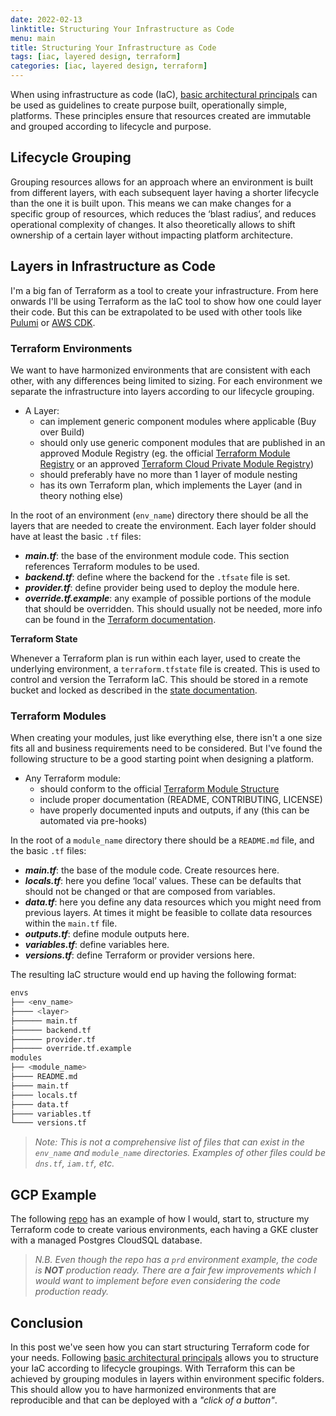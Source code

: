 ```yaml
---
date: 2022-02-13
linktitle: Structuring Your Infrastructure as Code
menu: main
title: Structuring Your Infrastructure as Code
tags: [iac, layered design, terraform]
categories: [iac, layered design, terraform]
---
```


When using infrastructure as code (IaC), [basic architectural principals](/post/platform-setup/#basic-architectural-principles) can be used as guidelines to create purpose built, operationally simple, platforms. These principles ensure that resources created are immutable and grouped according to lifecycle and purpose.

## Lifecycle Grouping

Grouping resources allows for an approach where an environment is built from different layers, with each subsequent layer having a shorter lifecycle than the one it is built upon. This means we can make changes for a specific group of resources, which reduces the ‘blast radius’, and reduces operational complexity of changes. It also theoretically allows to shift ownership of a certain layer without impacting platform architecture.

## Layers in Infrastructure as Code

I'm a big fan of Terraform as a tool to create your infrastructure. From here onwards I'll be using Terraform as the IaC tool to show how one could layer their code. But this can be extrapolated to be used with other tools like [Pulumi](https://www.pulumi.com/) or [AWS CDK](https://aws.amazon.com/cdk/).

### Terraform Environments

We want to have harmonized environments that are consistent with each other, with any differences being limited to sizing. For each environment we separate the infrastructure into layers according to our lifecycle grouping.

  * A Layer:
    - can implement generic component modules where applicable (Buy over Build)
    - should only use generic component modules that are published in an approved Module Registry (eg. the official [Terraform Module Registry](https://registry.terraform.io/) or an approved [Terraform Cloud Private Module Registry](https://www.terraform.io/cloud-docs/registry/using))
    - should preferably have no more than 1 layer of module nesting
    - has its own Terraform plan, which implements the Layer (and in theory nothing else)

In the root of an environment (`env_name`) directory there should be all the layers that are needed to create the environment. Each layer folder should have at least the basic `.tf` files:
- **_main.tf_**: the base of the environment module code. This section references Terraform modules to be used.
- **_backend.tf_**: define where the backend for the `.tfsate` file is set.
- **_provider.tf_**: define provider being used to deploy the module here.
- **_override.tf.example_**: any example of possible portions of the module that should be overridden. This should usually not be needed, more info can be found in the [Terraform documentation](https://www.terraform.io/language/files/override).

**Terraform State**

Whenever a Terraform plan is run within each layer, used to create the underlying environment, a `terraform.tfstate` file is created.
This is used to control and version the Terraform IaC. This should be stored in a remote bucket and locked as described in the [state documentation](https://www.terraform.io/language/state).

### Terraform Modules

When creating your modules, just like everything else, there isn't a one size fits all and business requirements need to be considered. But I've found the following structure to be a good starting point when designing a platform.

  * Any Terraform module:
    - should conform to the official [Terraform Module Structure](https://www.terraform.io/language/modules/develop#module-structure)
    - include proper documentation (README, CONTRIBUTING, LICENSE)
    - have properly documented inputs and outputs, if any (this can be automated via pre-hooks)

In the root of a `module_name` directory there should be a `README.md` file, and the basic `.tf` files:
- **_main.tf_**: the base of the module code. Create resources here.
- **_locals.tf_**: here you define ‘local’ values. These can be defaults that should not be changed or that are composed from variables.
- **_data.tf_**: here you define any data resources which you might need from previous layers. At times it might be feasible to collate data resources within the `main.tf` file.
- **_outputs.tf_**: define module outputs here.
- **_variables.tf_**: define variables here.
- **_versions.tf_**: define Terraform or provider versions here.

The resulting IaC structure would end up having the following format:

```bash
envs
├── <env_name>
├──── <layer>
├────── main.tf
├────── backend.tf
├────── provider.tf
├────── override.tf.example
modules
├── <module_name>
├──── README.md
├──── main.tf
├──── locals.tf
├──── data.tf
├──── variables.tf
└──── versions.tf
```

> _Note: This is not a comprehensive list of files that can exist in the `env_name` and `module_name` directories. Examples of other files could be `dns.tf`, `iam.tf`, etc._

## GCP Example

The following [repo](https://github.com/TimothyMamo/structure-iac) has an example of how I would, start to, structure my Terraform code to create various environments, each having a GKE cluster with a managed Postgres CloudSQL database.

> _N.B. Even though the repo has a `prd` environment example, the code is **NOT** production ready. There are a fair few improvements which I would want to implement before even considering the code production ready._

## Conclusion

 In this post we've seen how you can start structuring Terraform code for your needs. Following [basic architectural principals](/post/platform-setup/#basic-architectural-principles) allows you to structure your IaC according to lifecycle groupings. With Terraform this can be achieved by grouping modules in layers within environment specific folders. This should allow you to have harmonized environments that are reproducible and that can be deployed with a _"click of a button"_.